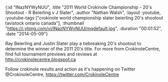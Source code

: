 {:id "lNazNYWyNUU",
 :title
 "2011 World Crokinole Championship - 20's Shootout - R Beierling v J Slater",
 :author "Nathan Walsh",
 :layout :youtube,
 :youtube-tags
 ["crokinole world championship slater beierling 20's shootout tavistock ontario canada"],
 :thumbnail "https://i.ytimg.com/vi/lNazNYWyNUU/mqdefault.jpg",
 :duration "00:01:52",
 :date "2014-05-09"}

Ray Beierling and Justin Slater play a tiebreaking 20's shootout to determine the winner of the 2011 20's title. For more from CrokinoleCentre, find full tournament previews and reviews at http://crokinolecentre.blogspot.ca

Follow crokinole results and action as it's happening on Twitter @CrokinoleCentre, https://twitter.com/CrokinoleCentre
